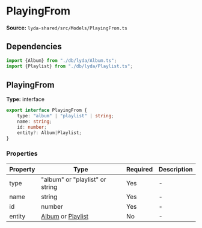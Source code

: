# PlayingFrom

**Source:** `lyda-shared/src/Models/PlayingFrom.ts`

## Dependencies

```typescript
import {Album} from "./db/lyda/Album.ts";
import {Playlist} from "./db/lyda/Playlist.ts";
```

## PlayingFrom

**Type:** interface

```typescript
export interface PlayingFrom {
    type: "album" | "playlist" | string;
    name: string;
    id: number;
    entity?: Album|Playlist;
}
```

### Properties

| Property | Type | Required | Description |
|----------|------|----------|-------------|
| type | "album" or "playlist" or string | Yes | - |
| name | string | Yes | - |
| id | number | Yes | - |
| entity | [Album](./Album) or [Playlist](./Playlist) | No | - |

